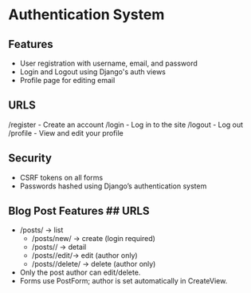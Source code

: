 # Authentication System

## Features

- User registration with username, email, and password
- Login and Logout using Django's auth views
- Profile page for editing email

## URLS

/register - Create an account
/login    - Log in to the site
/logout   - Log out
/profile  - View and edit your profile

## Security

- CSRF tokens on all forms
- Passwords hashed using Django’s authentication system

## Blog Post Features ## URLS

- /posts/          -> list
  - /posts/new/      -> create (login required)
  - /posts/<pk>/     -> detail
  - /posts/<pk>/edit/-> edit (author only)
  - /posts/<pk>/delete/ -> delete (author only)
- Only the post author can edit/delete.
- Forms use PostForm; author is set automatically in CreateView.
